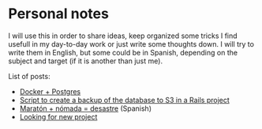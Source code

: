 # Personal notes

I will use this in order to share ideas, keep organized some tricks I find usefull in my day-to-day work or just write some thoughts down. 
I will try to write them in English, but some could be in Spanish, depending on the subject and target (if it is another than just me).

List of posts:

* [Docker + Postgres](posts/postgres_docker.md)
* [Script to create a backup of the database to S3 in a Rails project](posts/script_db_backup.md)
* [Maratón + nómada = desastre](posts/maraton_fallida.md) (Spanish)
* [Looking for new project](posts/looking_new_project.md)

